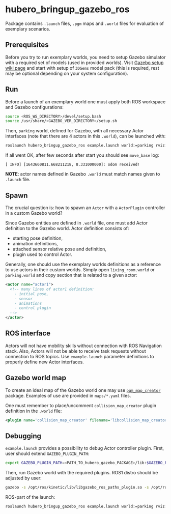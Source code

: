 # hubero_bringup_gazebo_ros

Package contains `.launch` files, `.pgm` maps and `.world` files for evaluation of exemplary scenarios.

## Prerequisites

Before you try to run exemplary worlds, you need to setup Gazebo simulator with a required set of models (used in provided worlds). Visit [Gazebo setup wiki page](https://github.com/rayvburn/hubero/wiki/Gazebo-setup) and start with setup of `3DGems` model pack (this is required, rest may be optional depending on your system configuration).

## Run

Before a launch of an exemplary world one must apply both ROS workspace and Gazebo configurations:

```bash
source <ROS_WS_DIRECTORY>/devel/setup.bash
source /usr/share/<GAZEBO_VER_DIRECTORY>/setup.sh
```

Then, `parking` world, defined for Gazebo, with all necessary Actor interfaces (note that there are 4 actors in this `.world`), can be launched with:

```bash
roslaunch hubero_bringup_gazebo_ros example.launch world:=parking rviz:=true
```

If all went OK, after few seconds after start you should see `move_base` log:

```console
[ INFO] [1643660811.668211218, 8.331000000]: odom received!
```

**NOTE**: actor names defined in Gazebo `.world` must match names given to `.launch` file.

## Spawn

The crucial question is: how to spawn an `Actor` with a `ActorPlugin` controller in a custom Gazebo world?

Since Gazebo entities are defined in `.world` file, one must add Actor definition to the Gazebo world. Actor definition consists of:

- starting pose definition,
- animation definitions,
- attached sensor relative pose and definition,
- plugin used to control Actor.

Generally, one should use the exemplary worlds definitions as a reference to use actors in their custom worlds. Simply open `living_room.world` or `parking.world` and copy section that is related to a given actor:

```xml
<actor name="actor1">
  <!-- many lines of actor1 definition:
    - initial pose,
    - sensor
    - animations
    - control plugin
  -->
</actor>
```

## ROS interface

Actors will not have mobility skills without connection with ROS Navigation stack. Also, Actors will not be able to receive task requests without connection to ROS topics. Use `example.launch` parameter definitions to properly define new Actor interfaces.

## Gazebo world map

To create an ideal map of the Gazebo world one may use [`pgm_map_creator`](https://github.com/hyfan1116/pgm_map_creator) package. Examples of use are provided in `maps/*.yaml` files.

One must remember to place/uncomment `collision_map_creator` plugin definition in the `.world` file:

```xml
<plugin name='collision_map_creator' filename='libcollision_map_creator.so'/>
```

## Debugging

`example.launch` provides a possibility to debug Actor controller plugin. First, user should extend `GAZEBO_PLUGIN_PATH`:

```bash
export GAZEBO_PLUGIN_PATH=<PATH_TO_hubero_gazebo_PACKAGE>/lib:$GAZEBO_PLUGIN_PATH
```

Then, run Gazebo world with the required plugins. ROS1 distro should be adjusted by user:

```bash
gazebo -s /opt/ros/kinetic/lib/libgazebo_ros_paths_plugin.so -s /opt/ros/kinetic/lib/libgazebo_ros_api_plugin.so <PATH_TO_WORLD_FILE_DIR>/parking.world
```

ROS-part of the launch:

```bash
roslaunch hubero_bringup_gazebo_ros example.launch world:=parking rviz:=false gdb:=True
```
